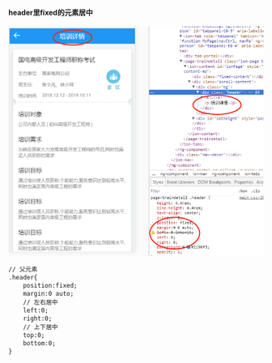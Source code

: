 #### header里fixed的元素居中

![](/assets/fixed.png)

```
// 父元素
.header{
    position:fixed;
    margin:0 auto;
    // 左右居中
    left:0;
    right:0;
    // 上下居中
    top:0;
    bottom:0;
}
```
